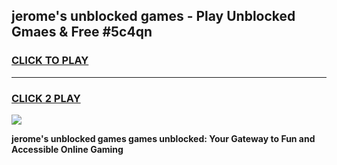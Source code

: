 
## jerome's unblocked games - Play Unblocked Gmaes & Free #5c4qn
<h3>
<a href="https://news.freeplayer.one?title=jerome's_unblocked_games&ref=26F">CLICK TO PLAY</a></h3>
<hr>

<h3>
<a href="https://news.freeplayer.one?title=jerome's_unblocked_games&ref=26F">CLICK 2 PLAY</a>
  
</h3>

<a href="https://news.freeplayer.one?title=jerome's_unblocked_games&ref=26F/"><img src="https://clearcache.store/games.png"></a>


**jerome's unblocked games games unblocked: Your Gateway to Fun and Accessible Online Gaming**
